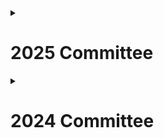 
<details>
  <summary><h1>2025 Committee</h1></summary>  
 
  ## President  
  
  Tom Leighton  
    
  ## Treasurer  
  
  Izak Dingley     
  
  ## Events Officer    
  
  Alex Bulloso    
   
  ## Speakers Officer 
  
  Naomi Gorringe   
</details>

<details>
  <summary><h1>2024 Committee</h1></summary>  
  

  ## President  
  Viraj Deorukhkar  
  
  ## Vice President  
  Rebecca Hankins  
  
  ## Secretary  
  Purvanshi Patel  
  
  ## Treasurer  
  Issy Burn  
  
  ## Events Officer  
  Tom Leighton  
  
  ## Speakers Officer  
  Rose Ru  
</details>


